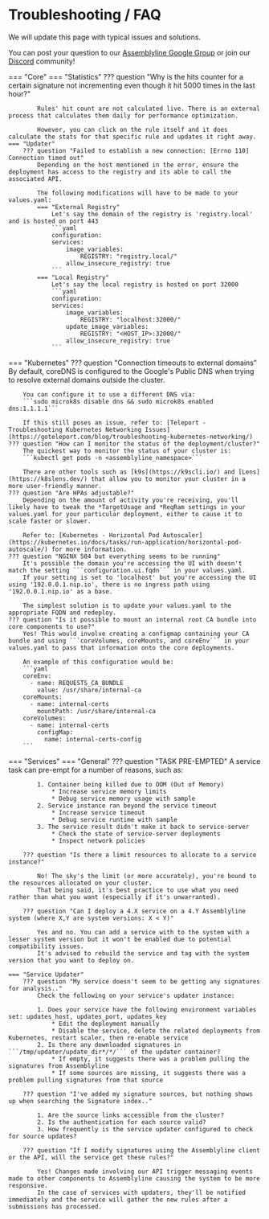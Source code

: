 # Troubleshooting / FAQ

We will update this page with typical issues and solutions.

You can post your question to our [Assemblyline Google Group](https://groups.google.com/g/cse-cst-assemblyline) or join our [Discord](https://discord.gg/GUAy9wErNu) community!


=== "Core"
    === "Statistics"
        ??? question "Why is the hits counter for a certain signature not incrementing even though it hit 5000 times in the last hour?"

            Rules' hit count are not calculated live. There is an external process that calculates them daily for performance optimization.

            However, you can click on the rule itself and it does calculate the stats for that specific rule and updates it right away.
    === "Updater"
        ??? question "Failed to establish a new connection: [Errno 110] Connection timed out"
            Depending on the host mentioned in the error, ensure the deployment has access to the registry and its able to call the associated API.

            The following modifications will have to be made to your values.yaml:
            === "External Registry"
                Let's say the domain of the registry is 'registry.local' and is hosted on port 443
                ```yaml
                configuration:
                services:
                    image_variables:
                        REGISTRY: "registry.local/"
                    allow_insecure_registry: true
                ```
            === "Local Registry"
                Let's say the local registry is hosted on port 32000
                ```yaml
                configuration:
                services:
                    image_variables:
                        REGISTRY: "localhost:32000/"
                    update_image_variables:
                        REGISTRY: "<HOST_IP>:32000/"
                    allow_insecure_registry: true
                ```
=== "Kubernetes"
    ??? question "Connection timeouts to external domains"
        By default, coreDNS is configured to the Google's Public DNS when trying to resolve external domains outside the cluster.

        You can configure it to use a different DNS via:
        ```sudo microk8s disable dns && sudo microk8s enabled dns:1.1.1.1```

        If this still poses an issue, refer to: [Teleport - Troubleshooting Kubernetes Networking Issues](https://goteleport.com/blog/troubleshooting-kubernetes-networking/)
    ??? question "How can I monitor the status of the deployment/cluster?"
        The quickest way to monitor the status of your cluster is:
        ```kubectl get pods -n <assemblyline_namespace>```

        There are other tools such as [k9s](https://k9scli.io/) and [Lens](https://k8slens.dev/) that allow you to monitor your cluster in a more user-friendly manner.
    ??? question "Are HPAs adjustable?"
        Depending on the amount of activity you're receiving, you'll likely have to tweak the *TargetUsage and *ReqRam settings in your values.yaml for your particular deployment, either to cause it to scale faster or slower.

        Refer to: [Kubernetes - Horizontal Pod Autoscaler](https://kubernetes.io/docs/tasks/run-application/horizontal-pod-autoscale/) for more information.
    ??? question "NGINX 504 but everything seems to be running"
        It's possible the domain you're accessing the UI with doesn't match the setting ```configuration.ui.fqdn``` in your values.yaml.
        If your setting is set to 'localhost' but you're accessing the UI using '192.0.0.1.nip.io', there is no ingress path using '192.0.0.1.nip.io' as a base.

        The simplest solution is to update your values.yaml to the appropriate FQDN and redeploy.
    ??? question "Is it possible to mount an internal root CA bundle into core components to use?"
        Yes! This would involve creating a configmap containing your CA bundle and using ```coreVolumes, coreMounts, and coreEnv``` in your values.yaml to pass that information onto the core deployments.

        An example of this configuration would be:
        ```yaml
        coreEnv:
          - name: REQUESTS_CA_BUNDLE
            value: /usr/share/internal-ca
        coreMounts:
          - name: internal-certs
            mountPath: /usr/share/internal-ca
        coreVolumes:
          - name: internal-certs
            configMap:
              name: internal-certs-config
        ```


=== "Services"
    === "General"
        ??? question "TASK PRE-EMPTED"
            A service task can pre-empt for a number of reasons, such as:

            1. Container being killed due to OOM (Out of Memory)
                * Increase service memory limits
                * Debug service memory usage with sample
            2. Service instance ran beyond the service timeout
                * Increase service timeout
                * Debug service runtime with sample
            3. The service result didn't make it back to service-server
                * Check the state of service-server deployments
                * Inspect network policies

        ??? question "Is there a limit resources to allocate to a service instance?"

            No! The sky's the limit (or more accurately), you're bound to the resources allocated on your cluster.
            That being said, it's best practice to use what you need rather than what you want (especially if it's unwarranted).

        ??? question "Can I deploy a 4.X service on a 4.Y Assemblyline system (where X,Y are system versions: X < Y)"

            Yes and no. You can add a service with to the system with a lesser system version but it won't be enabled due to potential compatibility issues.
            It's advised to rebuild the service and tag with the system version that you want to deploy on.

    === "Service Updater"
        ??? question "My service doesn't seem to be getting any signatures for analysis.."
            Check the following on your service's updater instance:

            1. Does your service have the following environment variables set: updates_host, updates_port, updates_key
                * Edit the deployment manually
                * Disable the service, delete the related deployments from Kubernetes, restart scaler, then re-enable service
            2. Is there any downloaded signatures in ```/tmp/updater/update_dir*/*/``` of the updater container?
                * If empty, it suggests there was a problem pulling the signatures from Assemblyline
                * If some sources are missing, it suggests there was a problem pulling signatures from that source

        ??? question "I've added my signature sources, but nothing shows up when searching the Signature index.."

            1. Are the source links accessible from the cluster?
            2. Is the authentication for each source valid?
            3. How frequently is the service updater configured to check for source updates?

        ??? question "If I modify signatures using the Assemblyline client or the API, will the service get these rules?"

            Yes! Changes made involving our API trigger messaging events made to other components to Assemblyline causing the system to be more responsive.
            In the case of services with updaters, they'll be notified immediately and the service will gather the new rules after a submissions has processed.
